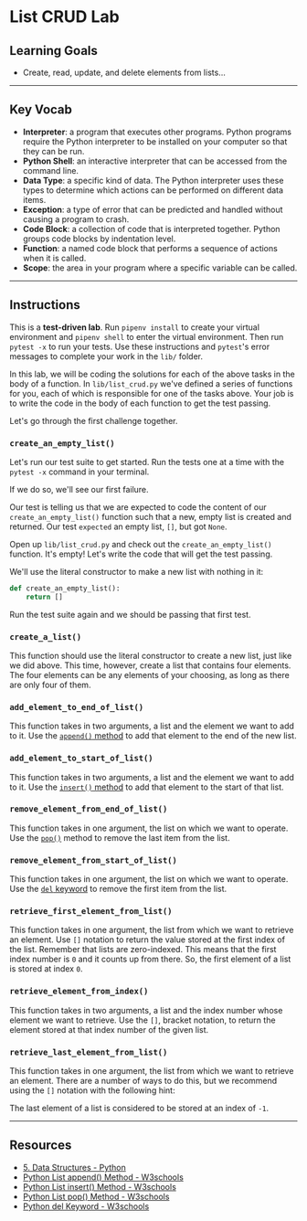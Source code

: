 # List CRUD Lab

## Learning Goals

- Create, read, update, and delete elements from lists...

***

## Key Vocab

- **Interpreter**: a program that executes other programs. Python programs
require the Python interpreter to be installed on your computer so that they
can be run.
- **Python Shell**: an interactive interpreter that can be accessed from the
command line.
- **Data Type**: a specific kind of data. The Python interpreter uses these
types to determine which actions can be performed on different data items.
- **Exception**: a type of error that can be predicted and handled without
causing a program to crash.
- **Code Block**: a collection of code that is interpreted together. Python
groups code blocks by indentation level.
- **Function**: a named code block that performs a sequence of actions when it
is called.
- **Scope**: the area in your program where a specific variable can be called.

***

## Instructions

This is a **test-driven lab**. Run `pipenv install` to create your virtual
environment and `pipenv shell` to enter the virtual environment. Then run
`pytest -x` to run your tests. Use these instructions and `pytest`'s error
messages to complete your work in the `lib/` folder.

In this lab, we will be coding the solutions for each of the above tasks in the
body of a function. In `lib/list_crud.py` we've defined a series of functions for
you, each of which is responsible for one of the tasks above. Your job is to
write the code in the body of each function to get the test passing.

Let's go through the first challenge together.

### `create_an_empty_list()`

Let's run our test suite to get started. Run the tests one at a time with the
`pytest -x` command in your terminal.

If we do so, we'll see our first failure.

Our test is telling us that we are expected to code the content of our
`create_an_empty_list()` function such that a new, empty list is created and
returned. Our test `expected` an empty list, `[]`, but got `None`.

Open up `lib/list_crud.py` and check out the `create_an_empty_list()` function.
It's empty! Let's write the code that will get the test passing.

We'll use the literal constructor to make a new list with nothing in it:

```py
def create_an_empty_list():
    return []
```

Run the test suite again and we should be passing that first test.

### `create_a_list()`

This function should use the literal constructor to create a new list, just like
we did above. This time, however, create a list that contains four elements.
The four elements can be any elements of your choosing, as long as there are
only four of them.

### `add_element_to_end_of_list()`

This function takes in two arguments, a list and the element we want to add to
it. Use the [`append()` method][append] to add that element to the end of the new list.

### `add_element_to_start_of_list()`

This function takes in two arguments, a list and the element we want to add to
it. Use the [`insert()` method][insert] to add that element to the start of that list.

### `remove_element_from_end_of_list()`

This function takes in one argument, the list on which we want to operate. Use
the [`pop()`][pop] method to remove the last item from the list.

### `remove_element_from_start_of_list()`

This function takes in one argument, the list on which we want to operate. Use
the [`del` keyword][del] to remove the first item from the list.

### `retrieve_first_element_from_list()`

This function takes in one argument, the list from which we want to retrieve an
element. Use `[]` notation to return the value stored at the first index of the
list. Remember that lists are zero-indexed. This means that the first index
number is `0` and it counts up from there. So, the first element of a list is
stored at index `0`.

### `retrieve_element_from_index()`

This function takes in two arguments, a list and the index number whose element
we want to retrieve. Use the `[]`, bracket notation, to return the element stored
at that index number of the given list.

### `retrieve_last_element_from_list()`

This function takes in one argument, the list from which we want to retrieve an
element. There are a number of ways to do this, but we recommend using the `[]`
notation with the following hint:

The last element of a list is considered to be stored at an index of `-1`.

***

## Resources

- [5. Data Structures - Python](https://docs.python.org/3/tutorial/datastructures.html)
- [Python List append() Method - W3schools][append]
- [Python List insert() Method - W3schools][insert]
- [Python List pop() Method - W3schools][pop]
- [Python del Keyword - W3schools][del]

[append]: https://www.w3schools.com/python/ref_list_append.asp
[insert]: https://www.w3schools.com/python/ref_list_insert.asp
[pop]: https://www.w3schools.com/PYTHON/ref_list_pop.asp
[del]: https://www.w3schools.com/python/ref_keyword_del.asp
